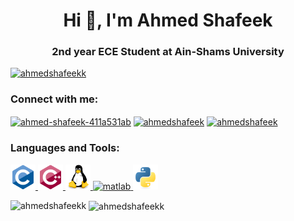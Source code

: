 <h1 align="center">Hi 👋, I'm Ahmed Shafeek</h1>
<h3 align="center">2nd year ECE Student at Ain-Shams University</h3>

<p align="left"> <a href="https://github.com/ryo-ma/github-profile-trophy"><img src="https://github-profile-trophy.vercel.app/?username=ahmedshafeekk" alt="ahmedshafeekk" /></a> </p>

<h3 align="left">Connect with me:</h3>
<p align="left">
<a href="https://linkedin.com/in/ahmed-shafeek-411a531ab" target="blank"><img align="center" src="https://raw.githubusercontent.com/rahuldkjain/github-profile-readme-generator/master/src/images/icons/Social/linked-in-alt.svg" alt="ahmed-shafeek-411a531ab" height="30" width="40" /></a>
<a href="https://www.hackerrank.com/ahmedshafeek" target="blank"><img align="center" src="https://raw.githubusercontent.com/rahuldkjain/github-profile-readme-generator/master/src/images/icons/Social/hackerrank.svg" alt="ahmedshafeek" height="30" width="40" /></a>
<a href="https://codeforces.com/profile/ahmedshafeek" target="blank"><img align="center" src="https://raw.githubusercontent.com/rahuldkjain/github-profile-readme-generator/master/src/images/icons/Social/codeforces.svg" alt="ahmedshafeek" height="30" width="40" /></a>
</p>

<h3 align="left">Languages and Tools:</h3>
<p align="left"> <a href="https://www.cprogramming.com/" target="_blank" rel="noreferrer"> <img src="https://raw.githubusercontent.com/devicons/devicon/master/icons/c/c-original.svg" alt="c" width="40" height="40"/> </a> <a href="https://www.w3schools.com/cpp/" target="_blank" rel="noreferrer"> <img src="https://raw.githubusercontent.com/devicons/devicon/master/icons/cplusplus/cplusplus-original.svg" alt="cplusplus" width="40" height="40"/> </a> <a href="https://www.linux.org/" target="_blank" rel="noreferrer"> <img src="https://raw.githubusercontent.com/devicons/devicon/master/icons/linux/linux-original.svg" alt="linux" width="40" height="40"/> </a> <a href="https://www.mathworks.com/" target="_blank" rel="noreferrer"> <img src="https://upload.wikimedia.org/wikipedia/commons/2/21/Matlab_Logo.png" alt="matlab" width="40" height="40"/> </a> <a href="https://www.python.org" target="_blank" rel="noreferrer"> <img src="https://raw.githubusercontent.com/devicons/devicon/master/icons/python/python-original.svg" alt="python" width="40" height="40"/> </a> </p>

<p><img align="left" src="https://github-readme-stats.vercel.app/api/top-langs?username=ahmedshafeekk&show_icons=true&locale=en&layout=compact" alt="ahmedshafeekk" /></p>

<p>&nbsp;<img align="center" src="https://github-readme-stats.vercel.app/api?username=ahmedshafeekk&show_icons=true&locale=en" alt="ahmedshafeekk" /></p>
